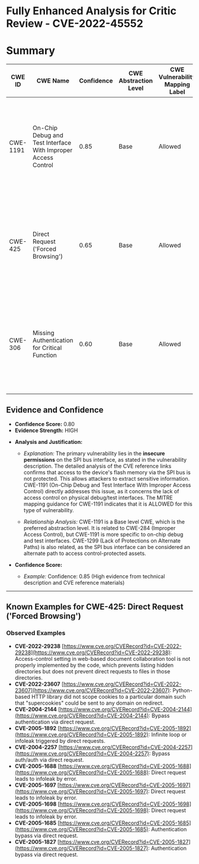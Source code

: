 # Fully Enhanced Analysis for Critic Review - CVE-2022-45552

# Summary
| CWE ID | CWE Name | Confidence | CWE Abstraction Level | CWE Vulnerability Mapping Label | CWE-Vulnerability Mapping Notes |
|---|---|---|---|---|---|
| CWE-1191 | On-Chip Debug and Test Interface With Improper Access Control | 0.85 | Base | Allowed | Primary CWE. This CWE accurately reflects the vulnerability involving unprotected access to the SPI bus interface for flash memory. |
| CWE-425 | Direct Request ('Forced Browsing') | 0.65 | Base | Allowed | Secondary candidate. This CWE could apply if the lack of protection allows unauthorized direct access to sensitive functions or data. |
| CWE-306 | Missing Authentication for Critical Function | 0.60 | Base | Allowed | Secondary candidate. This CWE applies to the UART interface vulnerability, but is not directly linked to the SPI bus interface vulnerability. |

## Evidence and Confidence

*   **Confidence Score:** 0.80
*   **Evidence Strength:** HIGH

- **Analysis and Justification:**  
  - *Explanation:* The primary vulnerability lies in the **insecure permissions** on the SPI bus interface, as stated in the vulnerability description. The detailed analysis of the CVE reference links confirms that access to the device's flash memory via the SPI bus is not protected. This allows attackers to extract sensitive information. CWE-1191 (On-Chip Debug and Test Interface With Improper Access Control) directly addresses this issue, as it concerns the lack of access control on physical debug/test interfaces. The MITRE mapping guidance for CWE-1191 indicates that it is ALLOWED for this type of vulnerability.
  
  - *Relationship Analysis:* CWE-1191 is a Base level CWE, which is the preferred abstraction level. It is related to CWE-284 (Improper Access Control), but CWE-1191 is more specific to on-chip debug and test interfaces. CWE-1299 (Lack of Protections on Alternate Paths) is also related, as the SPI bus interface can be considered an alternate path to access control-protected assets.

- **Confidence Score:**  
  - *Example:* Confidence: 0.85 (High evidence from technical description and CVE reference materials)

---



## Known Examples for CWE-425: Direct Request ('Forced Browsing')
### Observed Examples
- **CVE-2022-29238** [https://www.cve.org/CVERecord?id=CVE-2022-29238](https://www.cve.org/CVERecord?id=CVE-2022-29238): Access-control setting in web-based document collaboration tool is not properly implemented by the code, which prevents listing hidden directories but does not prevent direct requests to files in those directories.
- **CVE-2022-23607** [https://www.cve.org/CVERecord?id=CVE-2022-23607](https://www.cve.org/CVERecord?id=CVE-2022-23607): Python-based HTTP library did not scope cookies to a particular domain such that "supercookies" could be sent to any domain on redirect.
- **CVE-2004-2144** [https://www.cve.org/CVERecord?id=CVE-2004-2144](https://www.cve.org/CVERecord?id=CVE-2004-2144): Bypass authentication via direct request.
- **CVE-2005-1892** [https://www.cve.org/CVERecord?id=CVE-2005-1892](https://www.cve.org/CVERecord?id=CVE-2005-1892): Infinite loop or infoleak triggered by direct requests.
- **CVE-2004-2257** [https://www.cve.org/CVERecord?id=CVE-2004-2257](https://www.cve.org/CVERecord?id=CVE-2004-2257): Bypass auth/auth via direct request.
- **CVE-2005-1688** [https://www.cve.org/CVERecord?id=CVE-2005-1688](https://www.cve.org/CVERecord?id=CVE-2005-1688): Direct request leads to infoleak by error.
- **CVE-2005-1697** [https://www.cve.org/CVERecord?id=CVE-2005-1697](https://www.cve.org/CVERecord?id=CVE-2005-1697): Direct request leads to infoleak by error.
- **CVE-2005-1698** [https://www.cve.org/CVERecord?id=CVE-2005-1698](https://www.cve.org/CVERecord?id=CVE-2005-1698): Direct request leads to infoleak by error.
- **CVE-2005-1685** [https://www.cve.org/CVERecord?id=CVE-2005-1685](https://www.cve.org/CVERecord?id=CVE-2005-1685): Authentication bypass via direct request.
- **CVE-2005-1827** [https://www.cve.org/CVERecord?id=CVE-2005-1827](https://www.cve.org/CVERecord?id=CVE-2005-1827): Authentication bypass via direct request.
